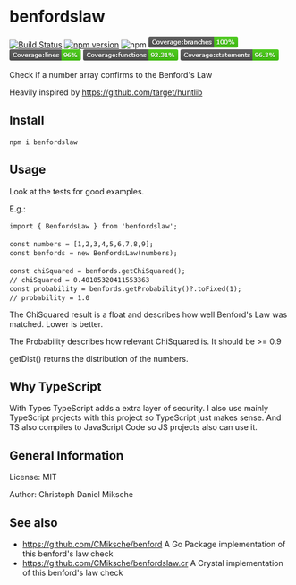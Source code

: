 # benfordslaw

[![Build Status](https://cloud.drone.io/api/badges/CMiksche/benfordslaw/status.svg)](https://cloud.drone.io/CMiksche/benfordslaw)
[![npm version](https://badge.fury.io/js/benfordslaw.svg)](https://badge.fury.io/js/benfordslaw)
![npm](https://img.shields.io/npm/dm/benfordslaw)
![Coverage Branches](./coverage/badge-branches.png)
![Coverage Lines](./coverage/badge-lines.png)
![Coverage Functions](./coverage/badge-functions.png)
![Coverage Statements](./coverage/badge-statements.png)

Check if a number array confirms to the Benford's Law

Heavily inspired by https://github.com/target/huntlib

## Install

    npm i benfordslaw

## Usage

Look at the tests for good examples.

E.g.:

    import { BenfordsLaw } from 'benfordslaw';

    const numbers = [1,2,3,4,5,6,7,8,9];
    const benfords = new BenfordsLaw(numbers);

    const chiSquared = benfords.getChiSquared();
    // chiSquared = 0.40105320411553363
    const probability = benfords.getProbability()?.toFixed(1);
    // probability = 1.0

The ChiSquared result is a float and describes how well Benford's Law was matched. Lower is better.

The Probability describes how relevant ChiSquared is. It should be >= 0.9

getDist() returns the distribution of the numbers.

## Why TypeScript

With Types TypeScript adds a extra layer of security. I also use mainly TypeScript projects with this project so TypeScript just makes sense.
And TS also compiles to JavaScript Code so JS projects also can use it. 

## General Information

License: MIT

Author: Christoph Daniel Miksche

## See also

* https://github.com/CMiksche/benford A Go Package implementation of this benford's law check
* https://github.com/CMiksche/benfordslaw.cr A Crystal implementation of this benford's law check
